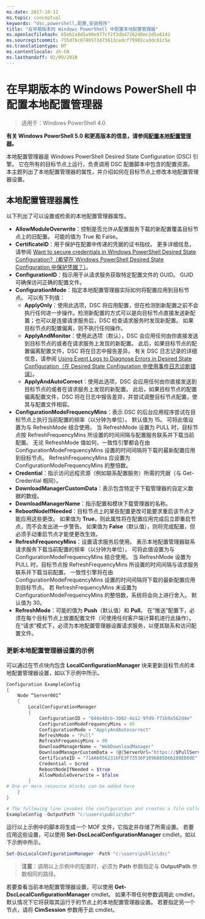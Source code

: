 ```yaml
---
ms.date: 2017-10-12
ms.topic: conceptual
keywords: "dsc,powershell,配置,安装程序"
title: "在早期版本的 Windows PowerShell 中配置本地配置管理器"
ms.openlocfilehash: 65eb2a8d5a99e977cf2f3dbd726240ec2d5a6142
ms.sourcegitcommit: 755d7bc0740573d73613cedcf79981ca3dc81c5e
ms.translationtype: HT
ms.contentlocale: zh-CN
ms.lasthandoff: 02/09/2018
---
```

# <a name="configuring-the-local-configuration-manager-in-previous-versions-of-windows-powershell"></a>在早期版本的 Windows PowerShell 中配置本地配置管理器

>适用于：Windows PowerShell 4.0

**有关 Windows PowerShell 5.0 和更高版本的信息，请参阅[配置本地配置管理器](metaConfig.md)。**

本地配置管理器是 Windows PowerShell Desired State Configuration (DSC) 引擎。
它在所有的目标节点上运行，负责调用 DSC 配置脚本中包含的配置资源。
本主题列出了本地配置管理器的属性，并介绍如何在目标节点上修改本地配置管理器设置。

## <a name="local-configuration-manager-properties"></a>本地配置管理器属性

以下列出了可以设置或检索的本地配置管理器属性。

- **AllowModuleOverwrite**：控制是否允许从配置服务下载的新配置覆盖目标节点上的旧配置。 可能的值为 True 和 False。
- **CertificateID**：用于保护在配置中传递的凭据的证书指纹。 更多详细信息，请参阅 [Want to secure credentials in Windows PowerShell Desired State Configuration?（希望在 Windows PowerShell Desired State Configuration 中保护凭据？）](http://blogs.msdn.com/b/powershell/archive/2014/01/31/want-to-secure-credentials-in-windows-powershell-desired-state-configuration.aspx)。
- **ConfigurationID**：指示用于从请求服务获取特定配置文件的 GUID。 GUID 可确保访问正确的配置文件。
- **ConfigurationMode**：指定本地配置管理器实际如何将配置应用到目标节点。 可以有下列值：
  - **ApplyOnly**：使用此选项，DSC 将应用配置，但在检测到新配置之前不会执行任何进一步操作。检测新配置的方式可以是向目标节点直接发送新配置；也可以是连接请求服务后，DSC 检查请求服务时发现新配置。 如果目标节点的配置偏离，则不执行任何操作。
  - **ApplyAndMonitor**：使用此选项（默认），DSC 会应用任何由你直接发送到目标节点的或者在请求服务上发现的新配置。 此后，如果目标节点的配置偏离配置文件，DSC 将在日志中报告差异。 有关 DSC 日志记录的详细信息，请参阅 [Using Event Logs to Diagnose Errors in Desired State Configuration（在 Desired State Configuration 中使用事件日志诊断错误）](http://blogs.msdn.com/b/powershell/archive/2014/01/03/using-event-logs-to-diagnose-errors-in-desired-state-configuration.aspx)。
  - **ApplyAndAutoCorrect**：使用此选项，DSC 会应用任何由你直接发送到目标节点的或者在请求服务上发现的新配置。 此后，如果目标节点的配置偏离配置文件，DSC 将在日志中报告差异，并尝试调整目标节点配置，使其与配置文件相容。
- **ConfigurationModeFrequencyMins**：表示 DSC 的后台应用程序尝试在目标节点上执行当前配置的频率（以分钟为单位）。 默认值为 15。 可将此值设置为与 RefreshMode 结合使用。 当 RefreshMode 设置为 PULL 时，目标节点按 RefreshFrequencyMins 所设置的时间间隔与配置服务联系并下载当前配置。 无论 RefreshMode 值如何，一致性引擎都会在由 ConfigurationModeFrequencyMins 设置的时间间隔将下载的最新配置应用到目标节点。 RefreshFrequencyMins 应设置为 ConfigurationModeFrequencyMins 的整倍数。
- **Credential**：指示访问远程资源（例如联系配置服务）所需的凭据（与 Get-Credential 相同）。
- **DownloadManagerCustomData**：表示包含特定于下载管理器的自定义数据的数组。
- **DownloadManagerName**：指示配置和模块下载管理器的名称。
- **RebootNodeIfNeeded**：目标节点上的某些配置更改可能要求重启该节点才能应用这些更改。 如果值为 **True**，则此属性将在配置应用完成后立即重启节点，而不会发出进一步警告。 如果值为 **False**（默认值），则将完成配置，但必须手动重启节点才能使更改生效。
- **RefreshFrequencyMins**：设置请求服务后使用。 表示本地配置管理器联系请求服务下载当前配置的频率（以分钟为单位）。 可将此值设置为与 ConfigurationModeFrequencyMins 结合使用。 当 RefreshMode 设置为 PULL 时，目标节点按 RefreshFrequencyMins 所设置的时间间隔与请求服务联系并下载当前配置。 一致性引擎将在由 ConfigurationModeFrequencyMins 设置的时间间隔将下载的最新配置应用到目标节点。 若 RefreshFrequencyMins 未设置为 ConfigurationModeFrequencyMins 的整倍数，系统将会向上进行舍入。 默认值为 30。
- **RefreshMode**：可能的值为 **Push**（默认值）和 **Pull**。 在“推送”配置下，必须在每个目标节点上放置配置文件（可使用任何客户端计算机进行此操作）。 在“请求”模式下，必须为本地配置管理器设置请求服务，以便其联系和访问配置文件。

### <a name="example-of-updating-local-configuration-manager-settings"></a>更新本地配置管理器设置的示例

可以通过在节点块内包含 **LocalConfigurationManager** 块来更新目标节点的本地配置管理器设置，如以下示例中所示。

```powershell
Configuration ExampleConfig
{
    Node “Server001”
    {
        LocalConfigurationManager
        {
            ConfigurationID = "646e48cb-3082-4a12-9fd9-f71b9a562d4e"
            ConfigurationModeFrequencyMins = 45
            ConfigurationMode = "ApplyAndAutocorrect"
            RefreshMode = "Pull"
            RefreshFrequencyMins = 90
            DownloadManagerName = "WebDownloadManager"
            DownloadManagerCustomData = (@{ServerUrl="https://$PullService/psdscpullserver.svc"})
            CertificateID = "71AA68562316FE3F73536F1096B85D66289ED60E"
            Credential = $cred
            RebootNodeIfNeeded = $true
            AllowModuleOverwrite = $false
        }
# One or more resource blocks can be added here
    }
}

# The following line invokes the configuration and creates a file called Server001.meta.mof at the specified path
ExampleConfig -OutputPath "c:\users\public\dsc"
```

运行以上示例中的脚本将生成一个 MOF 文件，它指定并存储了所需设置。
若要应用这些设置，可以使用 **Set-DscLocalConfigurationManager** cmdlet，如以下示例中所示。

```powershell
Set-DscLocalConfigurationManager -Path "c:\users\public\dsc"
```

> **注意**：调用以上示例中的配置时，必须为 **Path** 参数指定与 **OutputPath** 参数相同的路径。

若要查看当前本地配置管理器设置，可以使用 **Get-DscLocalConfigurationManager** cmdlet。
如果不带任何参数调用此 cmdlet，默认情况下它将获取其运行于的节点上的本地配置管理器设置。
若要指定另一个节点，请将 **CimSession** 参数用于此 cmdlet。
